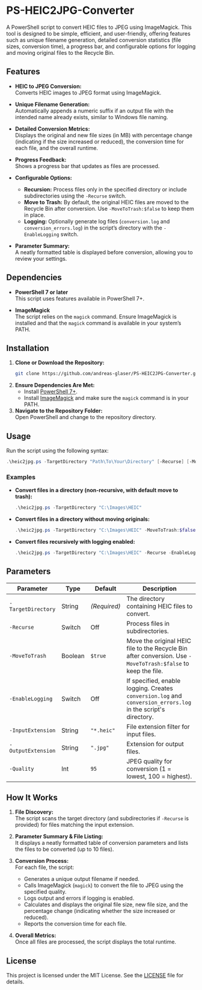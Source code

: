 # PS-HEIC2JPG-Converter

A PowerShell script to convert HEIC files to JPEG using ImageMagick. This tool is designed to be simple, efficient, and user-friendly, offering features such as unique filename generation, detailed conversion statistics (file sizes, conversion time), a progress bar, and configurable options for logging and moving original files to the Recycle Bin.

## Features

- **HEIC to JPEG Conversion:**  
  Converts HEIC images to JPEG format using ImageMagick.

- **Unique Filename Generation:**  
  Automatically appends a numeric suffix if an output file with the intended name already exists, similar to Windows file naming.

- **Detailed Conversion Metrics:**  
  Displays the original and new file sizes (in MB) with percentage change (indicating if the size increased or reduced), the conversion time for each file, and the overall runtime.

- **Progress Feedback:**  
  Shows a progress bar that updates as files are processed.

- **Configurable Options:**  
  - **Recursion:** Process files only in the specified directory or include subdirectories using the `-Recurse` switch.
  - **Move to Trash:** By default, the original HEIC files are moved to the Recycle Bin after conversion. Use `-MoveToTrash:$false` to keep them in place.
  - **Logging:** Optionally generate log files (`conversion.log` and `conversion_errors.log`) in the script’s directory with the `-EnableLogging` switch.

- **Parameter Summary:**  
  A neatly formatted table is displayed before conversion, allowing you to review your settings.

## Dependencies

- **PowerShell 7 or later**  
  This script uses features available in PowerShell 7+.

- **ImageMagick**  
  The script relies on the `magick` command. Ensure ImageMagick is installed and that the `magick` command is available in your system’s PATH.

## Installation

1. **Clone or Download the Repository:**  
   ```bash
   git clone https://github.com/andreas-glaser/PS-HEIC2JPG-Converter.git
   ```
2. **Ensure Dependencies Are Met:**  
   - Install [PowerShell 7+](https://github.com/PowerShell/PowerShell#get-powershell).
   - Install [ImageMagick](https://imagemagick.org/script/download.php) and make sure the `magick` command is in your PATH.
3. **Navigate to the Repository Folder:**  
   Open PowerShell and change to the repository directory.

## Usage

Run the script using the following syntax:

```powershell
.\heic2jpg.ps -TargetDirectory "Path\To\Your\Directory" [-Recurse] [-MoveToTrash] [-EnableLogging] [other parameters]
```

### Examples

- **Convert files in a directory (non-recursive, with default move to trash):**
  ```powershell
  .\heic2jpg.ps -TargetDirectory "C:\Images\HEIC"
  ```

- **Convert files in a directory without moving originals:**
  ```powershell
  .\heic2jpg.ps -TargetDirectory "C:\Images\HEIC" -MoveToTrash:$false
  ```

- **Convert files recursively with logging enabled:**
  ```powershell
  .\heic2jpg.ps -TargetDirectory "C:\Images\HEIC" -Recurse -EnableLogging
  ```

## Parameters

| Parameter          | Type    | Default      | Description                                                                                                 |
|--------------------|---------|--------------|-------------------------------------------------------------------------------------------------------------|
| `-TargetDirectory` | String  | *(Required)* | The directory containing HEIC files to convert.                                                           |
| `-Recurse`         | Switch  | Off          | Process files in subdirectories.                                                                          |
| `-MoveToTrash`     | Boolean | `$true`      | Move the original HEIC file to the Recycle Bin after conversion. Use `-MoveToTrash:$false` to keep the file.  |
| `-EnableLogging`   | Switch  | Off          | If specified, enable logging. Creates `conversion.log` and `conversion_errors.log` in the script's directory. |
| `-InputExtension`  | String  | `"*.heic"`   | File extension filter for input files.                                                                    |
| `-OutputExtension` | String  | `".jpg"`     | Extension for output files.                                                                                 |
| `-Quality`         | Int     | `95`         | JPEG quality for conversion (1 = lowest, 100 = highest).                                                  |

## How It Works

1. **File Discovery:**  
   The script scans the target directory (and subdirectories if `-Recurse` is provided) for files matching the input extension.

2. **Parameter Summary & File Listing:**  
   It displays a neatly formatted table of conversion parameters and lists the files to be converted (up to 10 files).

3. **Conversion Process:**  
   For each file, the script:
   - Generates a unique output filename if needed.
   - Calls ImageMagick (`magick`) to convert the file to JPEG using the specified quality.
   - Logs output and errors if logging is enabled.
   - Calculates and displays the original file size, new file size, and the percentage change (indicating whether the size increased or reduced).
   - Reports the conversion time for each file.

4. **Overall Metrics:**  
   Once all files are processed, the script displays the total runtime.

## License

This project is licensed under the MIT License. See the [LICENSE](LICENSE) file for details.
